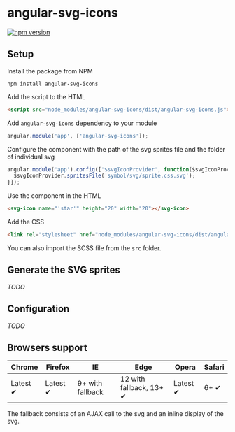 # angular-svg-icons

[![npm version](https://badge.fury.io/js/angular-svg-icons.svg)](https://badge.fury.io/js/angular-svg-icons)

## Setup

Install the package from NPM

```
npm install angular-svg-icons
```

Add the script to the HTML

``` html
<script src="node_modules/angular-svg-icons/dist/angular-svg-icons.js"></script>
```

Add `angular-svg-icons` dependency to your module

``` js
angular.module('app', ['angular-svg-icons']);
```

Configure the component with the path of the svg sprites file and the folder of individual svg

``` js
angular.module('app').config(['$svgIconProvider', function($svgIconProvider){
  $svgIconProvider.spritesFile('symbol/svg/sprite.css.svg');
}]);
```

Use the component in the HTML

``` html
<svg-icon name="'star'" height="20" width="20"></svg-icon>
```

Add the CSS

``` html
<link rel="stylesheet" href="node_modules/angular-svg-icons/dist/angular-svg-icons.css">
```
You can also import the SCSS file from the `src` folder.

## Generate the SVG sprites

*TODO*

## Configuration

*TODO*

## Browsers support

| Chrome   | Firefox  | IE               | Edge                    | Opera    | Safari |
| -------- | -------- | ---------------- | ----------------------- | -------- | ------ |
| Latest ✔ | Latest ✔ | 9+ with fallback | 12 with fallback, 13+ ✔ | Latest ✔ | 6+ ✔   |

The fallback consists of an AJAX call to the svg and an inline display of the svg.
